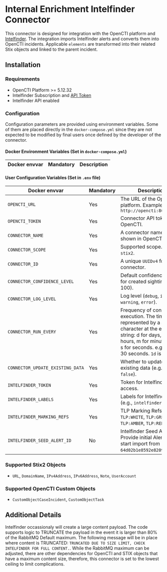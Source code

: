 # Internal Enrichment Intelfinder Connector

This connector is designed for integration with the OpenCTI platform and [Intelfinder](https://intelfinder.io/). The integration imports Intelfinder alerts and converts them into OpenCTI incidents. Applicable `elements` are transformed into their related Stix objects and linked to the parent incident. 

## Installation

### Requirements

- OpenCTI Platform >= 5.12.32
- Intelfinder Subscription and [API Token](https://dash.intelfinder.io/integrations.php?i=api)
- Intelfinder API enabled

### Configuration

Configuration parameters are provided using environment variables. Some of them are placed directly in the `docker-compose.yml` since they are not expected to be modified by final users once defined by the developer of the connector.

#### Docker Environment Variables (Set in `docker-compose.yml`)

| Docker envvar             | Mandatory | Description                            |
| ------------------------- | --------- | -------------------------------------- |

#### User Configuration Variables (Set in `.env` file)

| Docker envvar                       | Mandatory | Description                                                             |
| ----------------------------------- | --------- | ----------------------------------------------------------------------- |
| `OPENCTI_URL`                       | Yes       | The URL of the OpenCTI platform. Example: `http://opencti:8080`         |
| `OPENCTI_TOKEN`                     | Yes       | Connector API token for OpenCTI.                                        |
| `CONNECTOR_NAME`                    | Yes       | A connector name to be shown in OpenCTI.                                |
| `CONNECTOR_SCOPE`                   | Yes       | Supported scope. E.g., `stix2`.                                         |
| `CONNECTOR_ID`                      | Yes       | A unique `UUIDv4` for this connector.                                   |
| `CONNECTOR_CONFIDENCE_LEVEL`        | Yes       | Default confidence level for created sightings (0 to 100).              |
| `CONNECTOR_LOG_LEVEL`               | Yes       | Log level (`debug`, `info`, `warning`, `error`).                           |
| `CONNECTOR_RUN_EVERY`               | Yes       | Frequency of connector execution. The time unit is represented by a single character at the end of the string: d for days, h for hours, m for minutes, and s for seconds. e.g., `30s` is 30 seconds. `1d` is 1 day.         |
| `CONNECTOR_UPDATE_EXISTING_DATA`    | Yes       | Whether to update existing data (e.g., `true` or `false`).              |
| `INTELFINDER_TOKEN`                 | Yes       | Token for Intelfinder access.                                           |
| `INTELFINDER_LABELS`                | Yes       | Labels for Intelfinder data. (e.g., `intelfinder,osint`)                |
| `INTELFINDER_MARKING_REFS`          | Yes       | TLP Marking Refs e.g., `TLP:WHITE`, `TLP:GREEN`, `TLP:AMBER`, `TLP:RED` |
| `INTELFINDER_SEED_ALERT_ID`         | No        | Intelfinder Seed Alert ID, Provide initial Alert ID to start import from (e.g., `64d02b1e8592e8209a077bf2`)            |

### Supported Stix2 Objects

- `URL`, `DomainName`, `IPv4Address`, `IPv6Address`, `Note`, `UserAccount`

### Supported OpenCTI Custom Objects

- `CustomObjectCaseIncident`, `CustomObjectTask`

## Additional Details
Intelfinder occassionaly will create a large content payload. The code supports logic to TRUNCATE the payload in the event it is larger than 80% of the RabbitMQ Default maximum. The following message will be in place where content is TRUNCATED: `TRUNCATED DUE TO SIZE LIMIT, CHECK INTELFINDER FOR FULL CONTENT.`. While the RabbitMQ maximum can be adjusted, there are other dependencies for OpenCTI and STIX objects that have a maximum content size, therefore, this connector is set to the lowest ceiling to limit complications.
